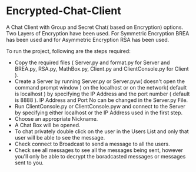 # Encrypted-Chat-Client
A Chat Client with Group and Secret Chat( based on Encryption) options. Two Layers of Encryption have been used.
For Symmetric Encryption BREA has been used and for Asymmetric Encryption RSA has been used.

To run the project, following are the steps required:
* Copy the required files ( Server.py and format.py for Server and BREA.py, RSA.py, MathBox.py, Client.py and ClientConsole.py for Client ).
* Create a Server by running Server.py or Server.pyw( doesn't open the command prompt window ) on the localhost or on the network( default is localhost ) by specifying the IP Address and the port number ( default is 8888 ). IP Address and Port No can be changed in the Server.py File.
* Run ClientConsole.py or ClientConsole.pyw and connect to the Server by specifying either localhost or the IP Address used in the first step.
* Choose an appropriate Nickname.
* A Chat Box will be opened.
* To chat privately double click on the user in the Users List and only that user will be able to see the message.
* Check connect to Broadcast to send a message to all the users.
* Check see all messages to see all the messages being sent, however you'll only be able to decrypt the boradcasted messages or messages sent to you.

